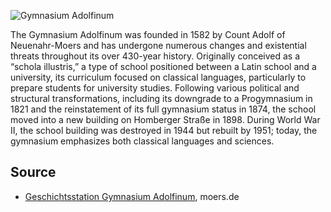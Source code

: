 ![Gymnasium Adolfinum](./images/moers-gs/p21.1.jpg)

The Gymnasium Adolfinum was founded in 1582 by Count Adolf of Neuenahr-Moers and has undergone numerous changes and existential threats throughout its over 430-year history. Originally conceived as a “schola illustris,” a type of school positioned between a Latin school and a university, its curriculum focused on classical languages, particularly to prepare students for university studies. Following various political and structural transformations, including its downgrade to a Progymnasium in 1821 and the reinstatement of its full gymnasium status in 1874, the school moved into a new building on Homberger Straße in 1898. During World War II, the school building was destroyed in 1944 but rebuilt by 1951; today, the gymnasium emphasizes both classical languages and sciences.

Source
------

* [Geschichtsstation Gymnasium Adolfinum], moers.de

[Geschichtsstation Gymnasium Adolfinum]: https://www-moers-de.translate.goog/leben-moers/geschichtsstation/geschichtsstation-21-gymnasium-adolfinum?_x_tr_sl=de&_x_tr_tl=en

